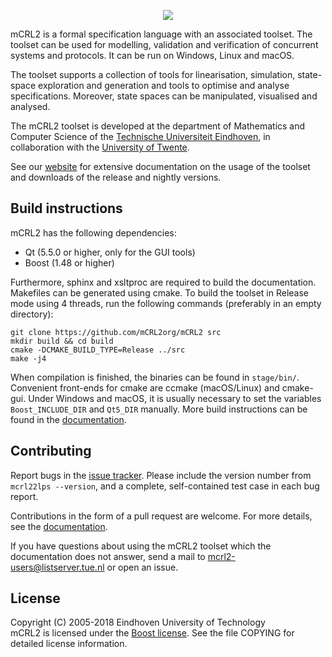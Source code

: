 <p align="center">
  <img src="https://mcrl2.org/web/user_manual/_static/mcrl2.png" >
</p>

mCRL2 is a formal specification language with an associated toolset. The toolset
can be used for modelling, validation and verification of concurrent systems and
protocols. It can be run on Windows, Linux and macOS.

The toolset supports a collection of tools for linearisation, simulation,
state-space exploration and generation and tools to optimise and analyse
specifications. Moreover, state spaces can be manipulated, visualised and
analysed.

The mCRL2 toolset is developed at the department of Mathematics and Computer
Science of the [Technische Universiteit Eindhoven](https://fsa.win.tue.nl/), in
collaboration with the [University of Twente](http://fmt.cs.utwente.nl).

See our [website](https://mcrl2.org) for extensive documentation on the usage of
the toolset and downloads of the release and nightly versions.

## Build instructions
mCRL2 has the following dependencies:
 - Qt (5.5.0 or higher, only for the GUI tools)
 - Boost (1.48 or higher)

Furthermore, sphinx and xsltproc are required to build the documentation.
Makefiles can be generated using cmake. To build the toolset in Release mode
using 4 threads, run the following commands (preferably in an empty directory):

```
git clone https://github.com/mCRL2org/mCRL2 src
mkdir build && cd build
cmake -DCMAKE_BUILD_TYPE=Release ../src
make -j4
```

When compilation is finished, the binaries can be found in `stage/bin/`.
Convenient front-ends for cmake are ccmake (macOS/Linux) and cmake-gui. Under
Windows and macOS, it is usually necessary to set the variables
`Boost_INCLUDE_DIR` and `Qt5_DIR` manually. More build instructions can be found
in the
[documentation](https://mcrl2.org/web/user_manual/build_instructions/index.html).

## Contributing
Report bugs in the [issue tracker](https://github.com/mCRL2org/mCRL2/issues).
Please include the version number from `mcrl22lps --version`, and a complete,
self-contained test case in each bug report.

Contributions in the form of a pull request are welcome. For more details, see
the [documentation](https://mcrl2.org/web/developer_manual/repository.html).

If you have questions about using the mCRL2 toolset which the documentation does
not answer, send a mail to <mcrl2-users@listserver.tue.nl> or open an issue.

## License
Copyright (C) 2005-2018 Eindhoven University of Technology  
mCRL2 is licensed under the [Boost
license](https://www.boost.org/LICENSE_1_0.txt). See the file COPYING for
detailed license information.
